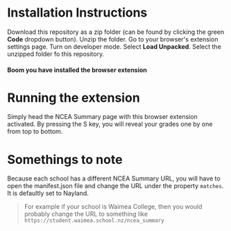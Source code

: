 # Installation Instructions

Download this repository as a zip folder (can be found by clicking the green **Code** dropdown button).
Unzip the folder.
Go to your browser's extension settings page.
Turn on developer mode.
Select **Load Unpacked**.
Select the unzipped folder fo this repository.

#### Boom you have installed the browser extension

# Running the extension

Simply head the NCEA Summary page with this browser extension activated. By pressing the S key, you will
reveal your grades one by one from top to bottom.

# Somethings to note

Because each school has a different NCEA Summary URL, you will have to open the manifest.json file and change the URL under
the property `matches`. It is defaultly set to Nayland.

> For example if your school is Waimea College, then you would probably change the URL to something like `https://student.waimea.school.nz/ncea_summary`
